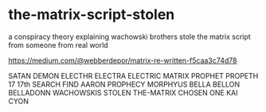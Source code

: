 # the-matrix-script-stolen

a conspiracy theory explaining wachowski brothers stole the matrix script from someone from real world

https://medium.com/@webberdepor/matrix-re-written-f5caa3c74d78

SATAN DEMON ELECTHR ELECTRA ELECTRIC MATRIX PROPHET PROPETH 17 17th SEARCH FIND 
AARON PROPHECY MORPHYUS BELLA BELLON BELLADONN WACHOWSKIS STOLEN THE-MATRIX CHOSEN ONE KAI CYON
